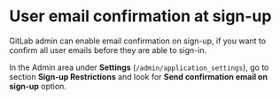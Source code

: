 # User email confirmation at sign-up

GitLab admin can enable email confirmation on sign-up, if you want to confirm all
user emails before they are able to sign-in.

In the Admin area under **Settings** (`/admin/application_settings`), go to section
**Sign-up Restrictions** and look for **Send confirmation email on sign-up** option.

